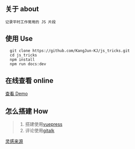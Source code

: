 ## 关于 about

    记录平时工作常用的 JS 片段

## 使用 Use

```
  git clone https://github.com/KangJun-KJ/js_tricks.git
  cd js_tricks
  npm install
  npm run docs:dev
```

## 在线查看 online

[查看 Demo](https://kangjun-kj.github.io/js_tricks/)

## 怎么搭建 How 
> 1. 搭建使用[vuepress](https://vuepress.vuejs.org)
> 2. 评论使用[gitalk](https://gitalk.github.io/)

[灵感来源](https://github.com/QiShaoXuan/js_tricks)
